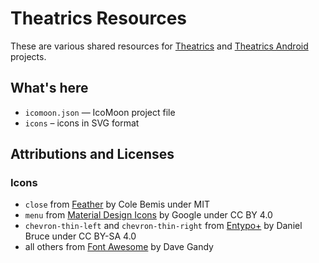 Theatrics Resources
===================

These are various shared resources for [Theatrics](https://github.com/despawnerer/theatrics) and [Theatrics Android](https://github.com/smbduknow/theatrics-android) projects.


What's here
-----------

- `icomoon.json` — IcoMoon project file
- `icons` – icons in SVG format


Attributions and Licenses
-------------------------

### Icons

- `close` from [Feather](http://colebemis.com/feather/) by Cole Bemis under MIT
- `menu` from [Material Design Icons](https://material.google.com/style/icons.html#icons-system-icons) by Google under CC BY 4.0
- `chevron-thin-left` and `chevron-thin-right` from [Entypo+](http://www.entypo.com) by Daniel Bruce under CC BY-SA 4.0
- all others from [Font Awesome](http://fontawesome.io) by Dave Gandy

